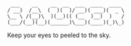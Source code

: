 
     ___    __    __  __  ___  ____  ____ 
    / __)  /__\  (  )(  )/ __)( ___)(  _ \
    \__ \ /(__)\  )(__)(( (__  )__)  )   /
    (___/(__)(__)(______)\___)(____)(_)\_)


Keep your eyes to peeled to the sky.
